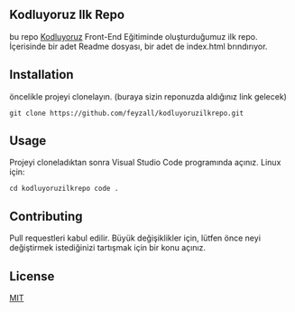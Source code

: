 ## Kodluyoruz Ilk Repo

bu repo [Kodluyoruz](https://kodluyoruz.org) Front-End Eğitiminde oluşturduğumuz ilk repo. İçerisinde bir adet Readme dosyası, bir adet de index.html brındırıyor.

## Installation

öncelikle projeyi clonelayın. (buraya sizin reponuzda aldığınız link gelecek)

 ```
 git clone https://github.com/feyzall/kodluyoruzilkrepo.git 
  ```

## Usage 
 
 Projeyi cloneladıktan sonra Visual Studio Code programında açınız.
 Linux için:
  ```
  cd kodluyoruzilkrepo code . 
  ```
  
  
## Contributing

Pull requestleri kabul edilir. Büyük değişiklikler için, lütfen önce neyi değiştirmek istediğinizi tartışmak için bir konu açınız.

## License 

[MIT](https://google.com)